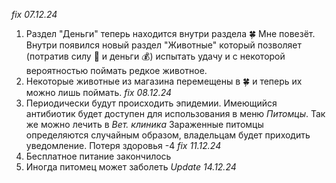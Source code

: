 *fix 07.12.24*
1. Раздел "Деньги" теперь находится внутри раздела 🍀 Мне повезёт. Внутри появился новый раздел "Животные" который позволяет (потратив силу 💪 и деньги 💰) испытать удачу и с некоторой вероятностью поймать редкое животное.
2. Некоторые животные из магазина перемещены в 🍀 и теперь их можно лишь поймать.
*fix 08.12.24*
1. Периодически будут происходить эпидемии. Имеющийся антибиотик будет доступен для использования в меню *Питомцы*. Так же можно лечить в *Вет. клиника* Зараженные питомцы определяются случайным образом, владельцам будет приходить уведомление. Потеря здоровья -4
*fix 11.12.24*
1. Бесплатное питание закончилось
2. Иногда питомец может заболеть
*Update 14.12.24*
